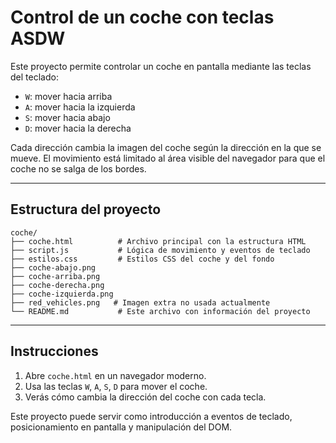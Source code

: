 # Control de un coche con teclas ASDW

Este proyecto permite controlar un coche en pantalla mediante las teclas del teclado:

- `W`: mover hacia arriba
- `A`: mover hacia la izquierda
- `S`: mover hacia abajo
- `D`: mover hacia la derecha

Cada dirección cambia la imagen del coche según la dirección en la que se mueve.
El movimiento está limitado al área visible del navegador para que el coche no se salga de los bordes.

---

## Estructura del proyecto

```
coche/
├── coche.html          # Archivo principal con la estructura HTML
├── script.js           # Lógica de movimiento y eventos de teclado
├── estilos.css         # Estilos CSS del coche y del fondo
├── coche-abajo.png
├── coche-arriba.png
├── coche-derecha.png
├── coche-izquierda.png
├── red_vehicles.png   # Imagen extra no usada actualmente
└── README.md           # Este archivo con información del proyecto
```

---

## Instrucciones

1. Abre `coche.html` en un navegador moderno.
2. Usa las teclas `W`, `A`, `S`, `D` para mover el coche.
3. Verás cómo cambia la dirección del coche con cada tecla.

Este proyecto puede servir como introducción a eventos de teclado, posicionamiento en pantalla y manipulación del DOM.
